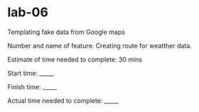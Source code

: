 # lab-06
Templating fake data from Google maps

Number and name of feature: Creating route for weatther data.

Estimate of time needed to complete: 30 mins

Start time: _____

Finish time: _____

Actual time needed to complete: _____
